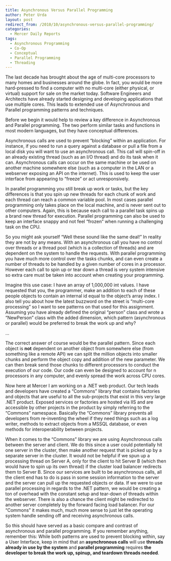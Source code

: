 ```yaml
---
title: Asynchronous Versus Parallel Programming
author: Peter Urda
layout: post
redirect_from: /2010/10/asynchronous-versus-parallel-programming/
categories:
  - Mercer Daily Reports
tags:
  - Asynchronous Programming
  - Co-Op
  - Conceptual
  - Parallel Programming
  - Threading
---
```

The last decade has brought about the age of multi-core processors to many homes and businesses around the globe. In fact, you would be more hard-pressed to find a computer with no multi-core (either physical, or virtual) support for sale on the market today. Software Engineers and Architects have already started designing and developing applications that use multiple cores. This leads to extended use of Asynchronous and Parallel programming patterns and techniques.

Before we begin it would help to review a key difference in Asynchronous and Parallel programming. The two perform similar tasks and functions in most modern languages, but they have conceptual differences.

Asynchronous calls are used to prevent &#8220;blocking&#8221; within an application. For instance, if you need to run a query against a database or pull a file from a local disk you will want to use an asynchronous call. This call will spin-off in an already existing thread (such as an I/O thread) and do its task when it can. Asynchronous calls can occur on the same machine or be used on another machine somewhere else (such as a computer in the LAN or a webserver exposing an API on the internet). This is used to keep the user interface from appearing to &#8220;freeze&#8221; or act unresponsively.

In parallel programming you still break up work or tasks, but the key differences is that you spin up new threads for each chunk of work and each thread can reach a common variable pool. In most cases parallel programming only takes place on the local machine, and is never sent out to other computers. Again, this is because each call to a parallel task spins up a brand new thread for execution. Parallel programming can also be used to keep an interface snappy and not feel &#8220;frozen&#8221; when running a challenging task on the CPU.

So you might ask yourself &#8220;Well these sound like the same deal!&#8221; In reality they are not by any means. With an asynchronous call you have no control over threads or a thread pool (which is a collection of threads) and are dependent on the system to handle the requests. With parallel programming you have much more control over the tasks chunks, and can even create a number of threads to be handled by a given number of cores in a processor. However each call to spin up or tear down a thread is very system intensive so extra care must be taken into account when creating your programming.

Imagine this use case: I have an array of 1,000,000 int values. I have requested that you, the programmer, make an addition to each of these people objects to contain an internal id equal to the object&#8217;s array index. I also tell you about how the latest buzzword on the street is &#8220;multi-core processing&#8221; so I want to see patterns on that used for this assignment. Assuming you have already defined the original &#8220;person&#8221; class and wrote a &#8220;NewPerson&#8221; class with the added dimension, which pattern (asynchronous or parallel) would be preferred to break the work up and why?

...

The correct answer of course would be the parallel pattern. Since each object is **not** dependent on another object from somewhere else (from something like a remote API) we can split the million objects into smaller chunks and perform the object copy and addition of the new parameter. We can then break send those chunks to different processors to conduct the execution of our code. Our code can even be designed to account for n processors in any computer, and evenly spread the work across CPU cores.

Now here at Mercer I am working on a .NET web product. Our tech leads and developers have created a &#8220;Commons&#8221; library that contains factories and objects that are useful to all the sub-projects that exist in this very large .NET product. Exposed services or factories are hosted via IIS and are accessible by other projects in the product by simply referring to the &#8220;Commons&#8221; namespace. Basically the &#8220;Commons&#8221; library prevents all developers from re-inventing the wheel if they need things such as a log writer, methods to extract objects from a MSSQL database, or even methods for interoperability between projects.

When it comes to the &#8220;Commons&#8221; library we are using Asynchronous calls between the server and client. We do this since a user could potentially hit one server in the cluster, then make another request that is picked up by a separate server in the cluster. It would not be helpful if we spun up a processing thread on Server A, only for the client to hit Server B (which then would have to spin up its own thread) if the cluster load balancer redirects them to Server B. Since our services are built to be asynchronous calls, all the client end has to do is pass in some session information to the server and the server can pull up the requested objects or data. If we were to use parallel processing in regards to the .NET pattern, we would be creating a ton of overhead with the constant setup and tear-down of threads within the webserver. There is also a chance the client might be redirected to another server completely by the forward facing load balancer. For our &#8220;Commons&#8221; it makes much, much more sense to just let the operating system handle sending off and receiving asynchronous calls.

So this should have served as a basic compare and contrast of asynchronous and parallel programming. If you remember anything, remember this: While both patterns are used to prevent blocking within, say a User Interface, keep in mind that an **asynchronous calls** will use **threads already in use by the system** and **parallel programming** requires **the developer to break the work up, spinup, and teardown threads needed**.
